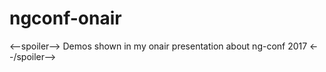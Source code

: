 # ngconf-onair
<--spoiler-->
Demos shown in my onair presentation about ng-conf 2017
<--/spoiler-->
